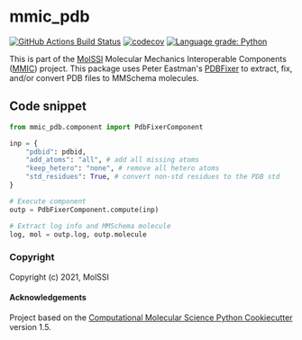 mmic_pdb
==============================
[//]: # (Badges)
[![GitHub Actions Build Status](https://github.com/MolSSI/mmic_pdb/workflows/CI/badge.svg)](https://github.com/MolSSI/mmic_pdb/actions?query=workflow%3ACI)
[![codecov](https://codecov.io/gh/MolSSI/mmic_pdb/branch/main/graph/badge.svg)](https://codecov.io/gh/MolSSI/mmic_pdb/branch/main)
[![Language grade: Python](https://img.shields.io/lgtm/grade/python/g/MolSSI/mmic_pdb.svg?logo=lgtm&logoWidth=18)](https://lgtm.com/projects/g/MolSSI/mmic_pdb/context:python)

This is part of the [MolSSI](http://molssi.org) Molecular Mechanics Interoperable Components ([MMIC](https://github.com/MolSSI/mmic)) project. This package uses Peter Eastman's [PDBFixer](https://github.com/openmm/pdbfixer) to extract, fix, and/or convert PDB files to MMSchema molecules. 


## Code snippet

```python
from mmic_pdb.component import PdbFixerComponent

inp = {
    "pdbid": pdbid,
    "add_atoms": "all", # add all missing atoms
    "keep_hetero": "none", # remove all hetero atoms
    "std_residues": True, # convert non-std residues to the PDB std
}

# Execute component
outp = PdbFixerComponent.compute(inp)

# Extract log info and MMSchema molecule
log, mol = outp.log, outp.molecule
```

### Copyright

Copyright (c) 2021, MolSSI


#### Acknowledgements
 
Project based on the 
[Computational Molecular Science Python Cookiecutter](https://github.com/molssi/cookiecutter-cms) version 1.5.
